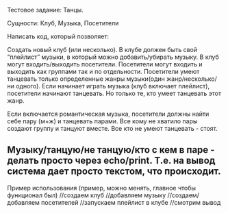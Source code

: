 Тестовое задание: Танцы. 

Сущности: Клуб, Музыка, Посетители

Написать код, который позволяет: 

Создать новый клуб (или несколько).
В клубе должен быть свой “плейлист” музыки, в который можно добавить/убирать музыку. 
В клуб могут входить/выходить посетители. 
Посетители могут входить и выходить как группами так и по отдельности. 
Посетители умеют танцевать только определенные жанры музыки(один жанр/несколько/ни одного). 
Если начинает играть музыка (клуб включает плейлист), посетители начинают танцевать. 
Но только те, кто умеет танцевать этот жанр. 

Если включается романтическая музыка, посетители должны найти себе пару (м+ж) и танцевать парами. 
Все кому не хватило пары создают группу и танцуют вместе. 
Все кто не умеют танцевать - стоят. 

Музыку/танцую/не танцую/кто с кем в паре - делать просто через echo/print. 
Т.е. на вывод система дает просто текстом, что происходит. 
---
Пример использования (пример, можно менять, главное чтобы функционал был)
//создаем клуб
//добавляем музыку
//создаем/добавляем посетителей
//запускаем плейлист в клубе
//смотрим вывод


